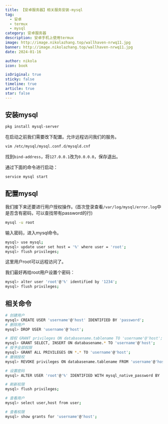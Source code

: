```yaml
---
title: 【安卓服务器】相关服务安装-mysql
tag:
  - 安卓
  - termux
  - mysql
category: 安卓服务器
description: 安卓手机上使用termux
image: http://image.nikolazhang.top/wallhaven-nrwq11.jpg
banner: http://image.nikolazhang.top/wallhaven-nrwq11.jpg
date: 2024-01-16

author: nikola
icon: book

isOriginal: true
sticky: false
timeline: true
article: true
star: false
---
```


## 安装mysql

```bash
pkg install mysql-server
```

在启动之前我们需要改下配置。允许远程访问我们的服务。

```bash
vim /etc/mysql/mysql.conf.d/mysqld.cnf
```

找到`bind-address`，将`127.0.0.1`改为`0.0.0.0`，保存退出。

通过下面的命令进行启动：

```bash
service mysql start
```

## 配置mysql

我们接下来还要进行用户授权操作。(首次登录查看`/var/log/mysql/error.log`中是否含有密码，可以查找带有password的行)

```bash
mysql -u root
```

输入密码，进入mysql命令。

```bash
mysql> use mysql;
mysql> update user set host = '%' where user = 'root';
mysql> flush privileges;
```

这里用户root可以远程访问了。

我们最好再给root用户设置个密码：

```bash
mysql> alter user 'root'@'%' identified by '1234';
mysql> flush privileges;
```

## 相关命令

```bash
# 创建用户
mysql> CREATE USER 'username'@'host' IDENTIFIED BY 'password';
# 删除用户
mysql> DROP USER 'username'@'host';

# 授权 GRANT privileges ON databasename.tablename TO 'username'@'host';
mysql> GRANT SELECT, INSERT ON databasename.* TO 'username'@'host';
# 授予全部权限
mysql> GRANT ALL PRIVILEGES ON *.* TO 'username'@'host';
# 撤销授权
mysql> REVOKE privileges ON databasename.tablename FROM 'username'@'host';

# 设置密码
mysql> ALTER USER 'root'@'%' IDENTIFIED WITH mysql_native_password BY '1234';

# 刷新权限
mysql> flush privileges;

# 查看用户
mysql> select user,host from user;

# 查看权限
mysql> show grants for 'username'@'host';

```
